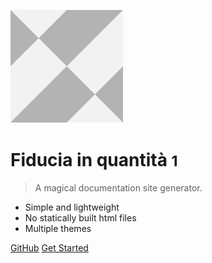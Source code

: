 ![logo](_media/lc_logo.svg)

# Fiducia in quantità <small>1</small>

> A magical documentation site generator.

- Simple and lightweight
- No statically built html files
- Multiple themes

[GitHub](https://github.com/docsifyjs/docsify/)
[Get Started](#fiducia)
